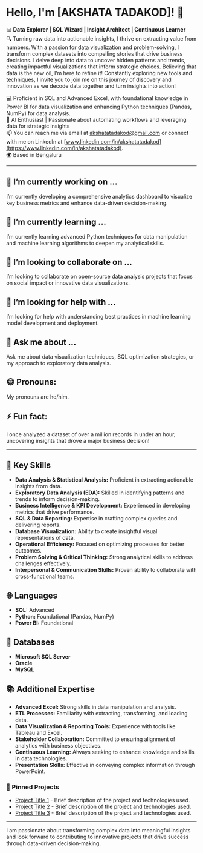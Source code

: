 # Hello, I'm [AKSHATA TADAKOD]! 👋

📊 **Data Explorer | SQL Wizard | Insight Architect | Continuous Learner**  
🔍 Turning raw data into actionable insights, I thrive on extracting value from numbers. With a passion for data visualization and problem-solving, I transform complex datasets into compelling stories that drive business decisions. I delve deep into data to uncover hidden patterns and trends, creating impactful visualizations that inform strategic choices. Believing that data is the new oil, I’m here to refine it! Constantly exploring new tools and techniques, I invite you to join me on this journey of discovery and innovation as we decode data together and turn insights into action!

💻 Proficient in SQL and Advanced Excel, with foundational knowledge in Power BI for data visualization and enhancing Python techniques (Pandas, NumPy) for data analysis.  
🤖 AI Enthusiast | Passionate about automating workflows and leveraging data for strategic insights  
📫 You can reach me via email at [akshatatadakod@gmail.com](mailto:akshatatadakod@gmail.com) or connect with me on LinkedIn at [www.linkedin.com/in/akshatatadakod](https://www.linkedin.com/in/akshatatadakod).  
🌍 Based in Bengaluru

---

## 🔭 I’m currently working on ...
I’m currently developing a comprehensive analytics dashboard to visualize key business metrics and enhance data-driven decision-making.

## 🌱 I’m currently learning ...
I’m currently learning advanced Python techniques for data manipulation and machine learning algorithms to deepen my analytical skills.

## 👯 I’m looking to collaborate on ...
I’m looking to collaborate on open-source data analysis projects that focus on social impact or innovative data visualizations.

## 🤔 I’m looking for help with ...
I’m looking for help with understanding best practices in machine learning model development and deployment.

## 💬 Ask me about ...
Ask me about data visualization techniques, SQL optimization strategies, or my approach to exploratory data analysis.

## 😄 Pronouns:
My pronouns are he/him.

## ⚡ Fun fact:
I once analyzed a dataset of over a million records in under an hour, uncovering insights that drove a major business decision!

---

## 🔑 Key Skills
- **Data Analysis & Statistical Analysis:** Proficient in extracting actionable insights from data.
- **Exploratory Data Analysis (EDA):** Skilled in identifying patterns and trends to inform decision-making.
- **Business Intelligence & KPI Development:** Experienced in developing metrics that drive performance.
- **SQL & Data Reporting:** Expertise in crafting complex queries and delivering reports.
- **Database Visualization:** Ability to create insightful visual representations of data.
- **Operational Efficiency:** Focused on optimizing processes for better outcomes.
- **Problem Solving & Critical Thinking:** Strong analytical skills to address challenges effectively.
- **Interpersonal & Communication Skills:** Proven ability to collaborate with cross-functional teams.

## 🌐 Languages
- **SQL:** Advanced
- **Python:** Foundational (Pandas, NumPy)
- **Power BI:** Foundational

## 💾 Databases
- **Microsoft SQL Server**
- **Oracle**
- **MySQL**

## 📚 Additional Expertise
- **Advanced Excel:** Strong skills in data manipulation and analysis.
- **ETL Processes:** Familiarity with extracting, transforming, and loading data.
- **Data Visualization & Reporting Tools:** Experience with tools like Tableau and Excel.
- **Stakeholder Collaboration:** Committed to ensuring alignment of analytics with business objectives.
- **Continuous Learning:** Always seeking to enhance knowledge and skills in data technologies.
- **Presentation Skills:** Effective in conveying complex information through PowerPoint.

### 📌 Pinned Projects
- [Project Title 1](link) - Brief description of the project and technologies used.
- [Project Title 2](link) - Brief description of the project and technologies used.
- [Project Title 3](link) - Brief description of the project and technologies used.

---

I am passionate about transforming complex data into meaningful insights and look forward to contributing to innovative projects that drive success through data-driven decision-making.


